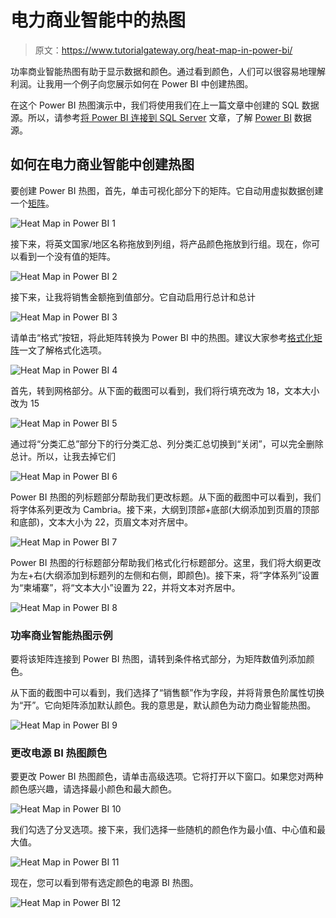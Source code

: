 # 电力商业智能中的热图

> 原文：<https://www.tutorialgateway.org/heat-map-in-power-bi/>

功率商业智能热图有助于显示数据和颜色。通过看到颜色，人们可以很容易地理解利润。让我用一个例子向您展示如何在 Power BI 中创建热图。

在这个 Power BI 热图演示中，我们将使用我们在上一篇文章中创建的 SQL 数据源。所以，请参考[将 Power BI 连接到 SQL Server](https://www.tutorialgateway.org/connect-power-bi-to-sql-server/) 文章，了解 [Power BI](https://www.tutorialgateway.org/power-bi-tutorial/) 数据源。

## 如何在电力商业智能中创建热图

要创建 Power BI 热图，首先，单击可视化部分下的矩阵。它自动用虚拟数据创建一个[矩阵](https://www.tutorialgateway.org/create-a-matrix-in-power-bi/)。

![Heat Map in Power BI 1](img/e17bbc30fdfe0ef3577966fd1dd2ed05.png)

接下来，将英文国家/地区名称拖放到列组，将产品颜色拖放到行组。现在，你可以看到一个没有值的矩阵。

![Heat Map in Power BI 2](img/aec74a6b1a2dd22bbff8c1056117043f.png)

接下来，让我将销售金额拖到值部分。它自动启用行总计和总计

![Heat Map in Power BI 3](img/62e73c79575b470afbdbeebeb482bb64.png)

请单击“格式”按钮，将此矩阵转换为 Power BI 中的热图。建议大家参考[格式化矩阵](https://www.tutorialgateway.org/format-power-bi-matrix/)一文了解格式化选项。

![Heat Map in Power BI 4](img/61be857ddbf8193bb8ba986411c3de2a.png)

首先，转到网格部分。从下面的截图可以看到，我们将行填充改为 18，文本大小改为 15

![Heat Map in Power BI 5](img/3d1c5247ac9ed657ec53d421a7c630fa.png)

通过将“分类汇总”部分下的行分类汇总、列分类汇总切换到“关闭”，可以完全删除总计。所以，让我去掉它们

![Heat Map in Power BI 6](img/cbfe060055b7e1b5f79843b08aa84e0a.png)

Power BI 热图的列标题部分帮助我们更改标题。从下面的截图中可以看到，我们将字体系列更改为 Cambria。接下来，大纲到顶部+底部(大纲添加到页眉的顶部和底部)，文本大小为 22，页眉文本对齐居中。

![Heat Map in Power BI 7](img/3ac543712bebea413918ef1f26242a2c.png)

Power BI 热图的行标题部分帮助我们格式化行标题部分。这里，我们将大纲更改为左+右(大纲添加到标题列的左侧和右侧，即颜色)。接下来，将“字体系列”设置为“柬埔寨”，将“文本大小”设置为 22，并将文本对齐居中。

![Heat Map in Power BI 8](img/ce298e91f0049a0c83a666c105490e68.png)

### 功率商业智能热图示例

要将该矩阵连接到 Power BI 热图，请转到条件格式部分，为矩阵数值列添加颜色。

从下面的截图中可以看到，我们选择了“销售额”作为字段，并将背景色阶属性切换为“开”。它向矩阵添加默认颜色。我的意思是，默认颜色为动力商业智能热图。

![Heat Map in Power BI 9](img/0db2d83eef0b2b14c1456032f056f008.png)

### 更改电源 BI 热图颜色

要更改 Power BI 热图颜色，请单击高级选项。它将打开以下窗口。如果您对两种颜色感兴趣，请选择最小颜色和最大颜色。

![Heat Map in Power BI 10](img/eb314637f4d3fd9e107eb620daa302fd.png)

我们勾选了分叉选项。接下来，我们选择一些随机的颜色作为最小值、中心值和最大值。

![Heat Map in Power BI 11](img/dcc2f01fde774662910a6f417c27f88c.png)

现在，您可以看到带有选定颜色的电源 BI 热图。

![Heat Map in Power BI 12](img/c6b1d4a78c616e33762e796bf7554aea.png)